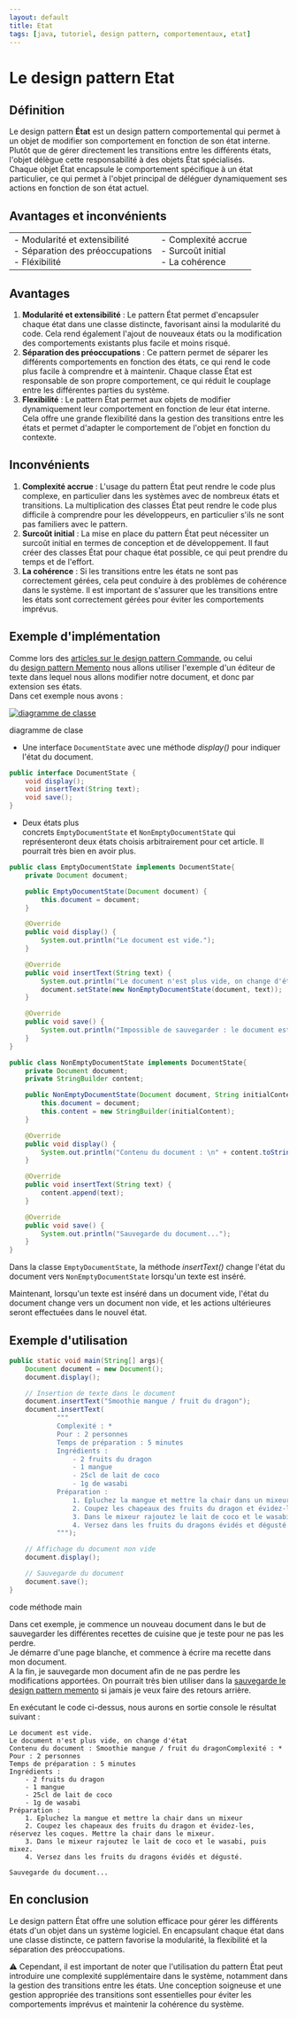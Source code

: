 ```yaml
---
layout: default
title: Etat
tags: [java, tutoriel, design pattern, comportementaux, etat]
---
```


# Le design pattern Etat

## Définition

Le design pattern **État** est un design pattern comportemental qui permet à un objet de modifier son comportement en fonction de son état interne.  
Plutôt que de gérer directement les transitions entre les différents états, l'objet délègue cette responsabilité à des objets État spécialisés.  
Chaque objet État encapsule le comportement spécifique à un état particulier, ce qui permet à l'objet principal de déléguer dynamiquement ses actions en fonction de son état actuel.

## Avantages et inconvénients

|   |   |
|---|---|
|- Modularité et extensibilité<br>- Séparation des préoccupations<br>- Fléxibilité|- Complexité accrue<br>- Surcoût initial<br>- La cohérence|

## Avantages

1. **Modularité et extensibilité** : Le pattern État permet d'encapsuler chaque état dans une classe distincte, favorisant ainsi la modularité du code. Cela rend également l'ajout de nouveaux états ou la modification des comportements existants plus facile et moins risqué.
2. **Séparation des préoccupations** : Ce pattern permet de séparer les différents comportements en fonction des états, ce qui rend le code plus facile à comprendre et à maintenir. Chaque classe État est responsable de son propre comportement, ce qui réduit le couplage entre les différentes parties du système.
3. **Flexibilité** : Le pattern État permet aux objets de modifier dynamiquement leur comportement en fonction de leur état interne. Cela offre une grande flexibilité dans la gestion des transitions entre les états et permet d'adapter le comportement de l'objet en fonction du contexte.

## Inconvénients

1. **Complexité accrue** : L'usage du pattern État peut rendre le code plus complexe, en particulier dans les systèmes avec de nombreux états et transitions. La multiplication des classes État peut rendre le code plus difficile à comprendre pour les développeurs, en particulier s'ils ne sont pas familiers avec le pattern.
2. **Surcoût initial** : La mise en place du pattern État peut nécessiter un surcoût initial en termes de conception et de développement. Il faut créer des classes État pour chaque état possible, ce qui peut prendre du temps et de l'effort.
3. **La cohérence** : Si les transitions entre les états ne sont pas correctement gérées, cela peut conduire à des problèmes de cohérence dans le système. Il est important de s'assurer que les transitions entre les états sont correctement gérées pour éviter les comportements imprévus.

## Exemple d'implémentation

Comme lors des [articles sur le design pattern Commande](https://www.sfeir.dev/back/design-patterns-comportementaux-commande/), ou celui du [design pattern Memento](https://www.sfeir.dev/back/design-patterns-comportementaux-memento/) nous allons utiliser l'exemple d'un éditeur de texte dans lequel nous allons modifier notre document, et donc par extension ses états.  
Dans cet exemple nous avons :

[![diagramme de classe](https://www.sfeir.dev/content/images/2024/03/state.drawio.png)](https://www.sfeir.dev/content/images/2024/03/state.drawio.png)

diagramme de clase

- Une interface `DocumentState` avec une méthode _display()_ pour indiquer l'état du document.

```java
public interface DocumentState {
    void display();
    void insertText(String text);
    void save();
}
```

- Deux états plus concrets `EmptyDocumentState` et `NonEmptyDocumentState` qui représenteront deux états choisis arbitrairement pour cet article. Il pourrait très bien en avoir plus.

```java
public class EmptyDocumentState implements DocumentState{
    private Document document;

    public EmptyDocumentState(Document document) {
        this.document = document;
    }

    @Override
    public void display() {
        System.out.println("Le document est vide.");
    }

    @Override
    public void insertText(String text) {
        System.out.println("Le document n'est plus vide, on change d'état");
        document.setState(new NonEmptyDocumentState(document, text));
    }

    @Override
    public void save() {
        System.out.println("Impossible de sauvegarder : le document est vide.");
    }
}

public class NonEmptyDocumentState implements DocumentState{
    private Document document;
    private StringBuilder content;

    public NonEmptyDocumentState(Document document, String initialContent) {
        this.document = document;
        this.content = new StringBuilder(initialContent);
    }

    @Override
    public void display() {
        System.out.println("Contenu du document : \n" + content.toString());
    }

    @Override
    public void insertText(String text) {
        content.append(text);
    }

    @Override
    public void save() {
        System.out.println("Sauvegarde du document...");
    }
}
```

Dans la classe `EmptyDocumentState`, la méthode _insertText()_ change l'état du document vers `NonEmptyDocumentState` lorsqu'un texte est inséré.

Maintenant, lorsqu'un texte est inséré dans un document vide, l'état du document change vers un document non vide, et les actions ultérieures seront effectuées dans le nouvel état.

## Exemple d'utilisation

```java
public static void main(String[] args){
    Document document = new Document();
    document.display();

    // Insertion de texte dans le document
    document.insertText("Smoothie mangue / fruit du dragon");
    document.insertText(
            """
            Complexité : *
            Pour : 2 personnes
            Temps de préparation : 5 minutes
            Ingrédients :
                - 2 fruits du dragon
                - 1 mangue
                - 25cl de lait de coco
                - 1g de wasabi
            Préparation :
                1. Epluchez la mangue et mettre la chair dans un mixeur
                2. Coupez les chapeaux des fruits du dragon et évidez-les, réservez les coques. Mettre la chair dans le mixeur.
                3. Dans le mixeur rajoutez le lait de coco et le wasabi, puis mixez.
                4. Versez dans les fruits du dragons évidés et dégusté.
            """);

    // Affichage du document non vide
    document.display();

    // Sauvegarde du document
    document.save();
}
```

code méthode main

Dans cet exemple, je commence un nouveau document dans le but de sauvegarder les différentes recettes de cuisine que je teste pour ne pas les perdre.  
Je démarre d'une page blanche, et commence à écrire ma recette dans mon document.  
A la fin, je sauvegarde mon document afin de ne pas perdre les modifications apportées. On pourrait très bien utiliser dans la [sauvegarde le design pattern memento](https://www.sfeir.dev/back/design-patterns-comportementaux-memento/) si jamais je veux faire des retours arrière.

En exécutant le code ci-dessus, nous aurons en sortie console le résultat suivant :

```log
Le document est vide.
Le document n'est plus vide, on change d'état
Contenu du document : Smoothie mangue / fruit du dragonComplexité : *
Pour : 2 personnes
Temps de préparation : 5 minutes
Ingrédients :
    - 2 fruits du dragon
    - 1 mangue
    - 25cl de lait de coco
    - 1g de wasabi
Préparation :
    1. Epluchez la mangue et mettre la chair dans un mixeur
    2. Coupez les chapeaux des fruits du dragon et évidez-les, réservez les coques. Mettre la chair dans le mixeur.
    3. Dans le mixeur rajoutez le lait de coco et le wasabi, puis mixez.
    4. Versez dans les fruits du dragons évidés et dégusté.

Sauvegarde du document...
```

## En conclusion

Le design pattern État offre une solution efficace pour gérer les différents états d'un objet dans un système logiciel. En encapsulant chaque état dans une classe distincte, ce pattern favorise la modularité, la flexibilité et la séparation des préoccupations.

⚠️ Cependant, il est important de noter que l'utilisation du pattern État peut introduire une complexité supplémentaire dans le système, notamment dans la gestion des transitions entre les états. Une conception soigneuse et une gestion appropriée des transitions sont essentielles pour éviter les comportements imprévus et maintenir la cohérence du système.